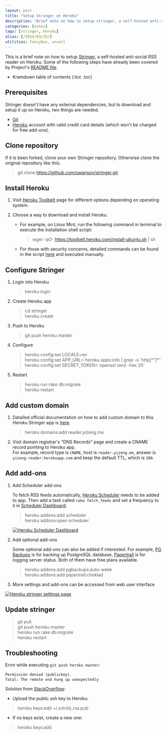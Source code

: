 ```yaml
---
layout: post
title: "Setup Stringer on Heroku"
description: "Brief note on how to setup stringer, a self-hosted anti-social RSS reader on Heroku."
categories: [notes]
tags: [stringer, heroku]
alias: [/2014/03/25/]
utilities: fancybox, unveil
---
```

This is a brief note on how to setup [Stringer][Stringer], a self-hosted anti-social RSS reader on Heroku.
Some of the following steps have already been covered by Project's [README file][README].

* Kramdown table of contents
{:toc .toc}

## Prerequisites
Stringer doesn't have any external dependencies,
but to download and setup it up on Heroku, two things are needed.

- [Git][Git Downloads]
- [Heroku][Heroku] account with valid credit card details (which won't be charged for free add-ons).

## Clone repository
If it is been forked, clone your own Stringer repository.
Otherwise clone the original repository like this:

> git clone https://github.com/swanson/stringer.git

## Install Heroku

1. Visit [Heroku Toolbelt][Heroku Toolbelt] page for different options depending on operating system.
2. Choose a way to download and install Heroku.

	- For example, on Linux Mint, run the following command in terminal to execute the installation shell script:

		> wget -qO- https://toolbelt.heroku.com/install-ubuntu.sh \| sh

	- For those with security concerns, detailed commands can be found
	in the script [here](https://toolbelt.heroku.com/install-ubuntu.sh) and executed manually.

## Configure Stringer

1. Login into Heroku

	> heroku login

2. Create Heroku app

	> cd stringer<br />
	> heroku create

3. Push to Heroku

	> git push heroku master

4. Configure

	> heroku config:set LOCALE=en<br />
	> heroku config:set APP_URL=\`heroku apps:info | grep -o 'http[^"]*'\`<br />
	> heroku config:set SECRET_TOKEN=\`openssl rand -hex 20\`

5. Restart

	> heroku run rake db:migrate<br />
	> heroku restart

## Add custom domain

1. Detailed official documentation on how to add custom domain to this Heroku Stringer app is [here][Heroku Custom Domains].

	> heroku domains:add reader.yizeng.me

2. Visit domain registrar's "DNS Records" page and create a CNAME record pointing to Heroku app.<br />
   For example, record type is `CNAME`, host is `reader.yizeng.me`,
   answer is `yizeng-reader.herokuapp.com` and keep the default TTL, which is `300`.

## Add add-ons

1. Add Scheduler add-ons

	To fetch RSS feeds automatically, [Heroku Scheduler](https://addons.heroku.com/scheduler) needs to be added to app.
	Then add a task called `rake fetch_feeds`
	and set a frequency to it in [Scheduler Dashboard](https://scheduler.heroku.com/dashboard).

	> heroku addons:add scheduler<br />
	  heroku addons:open scheduler

	<a class="post-image" href="/assets/images/posts/2014-03-24-heroku-scheduler-dashboard.png">
	<img itemprop="image" data-src="/assets/images/posts/2014-03-24-heroku-scheduler-dashboard.png" src="/assets/js/unveil/loader.gif" alt="Heroku Scheduler Dashboard" />
	</a>

2. Add optional add-ons

	Some optional add-ons can also be added if interested.
	For example, [PG Backups](https://addons.heroku.com/pgbackups) is for backing up PostgreSQL database,
	[Papertrail](https://addons.heroku.com/papertrail) is for logging server status.
	Both of them have free plans available.

	> heroku addons:add pgbackups:auto-week<br />
	> heroku addons:add papertrail:choklad

3. More settings and add-ons can be accessed from web user interface

<a class="post-image" href="/assets/images/posts/2014-03-24-heroku-stringer-settings-page.png">
<img itemprop="image" data-src="/assets/images/posts/2014-03-24-heroku-stringer-settings-page.png" src="/assets/js/unveil/loader.gif" alt="Heroku stringer settings page" />
</a>

## Update stringer

> git pull<br />
> git push heroku master<br />
> heroku run rake db:migrate<br />
> heroku restart

## Troubleshooting

Error while executing `git push heroku master`:

	Permission denied (publickey).
	fatal: The remote end hung up unexpectedly

Solution from [StackOverflow](http://stackoverflow.com/q/4269922/1177636):

- Upload the public ssh key to Heroku:

> heroku keys:add ~/.ssh/id_rsa.pub

- If no keys exist, create a new one:

> heroku keys:add

[Stringer]: https://github.com/swanson/stringer
[README]: https://github.com/swanson/stringer/blob/master/README.md
[Git Downloads]: http://git-scm.com/downloads
[Heroku]: https://www.heroku.com/
[Heroku Toolbelt]: https://toolbelt.heroku.com/
[Heroku Custom Domains]: https://devcenter.heroku.com/articles/custom-domains
